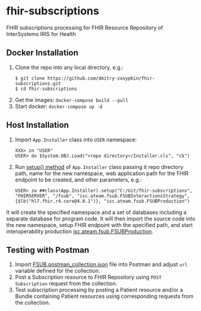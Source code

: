 # fhir-subscriptions
FHIR subscriptions processing for FHIR Resource Repository of InterSystems IRIS for Health

## Docker Installation
1. Clone the repo into any local directory, e.g.:
	```
	$ git clone https://github.com/dmitry-zasypkin/fhir-subscriptions.git
	$ cd fhir-subscriptions
	```
2. Get the images: ```docker-compose build --pull```
3. Start docker: ```docker-compose up -d```

## Host Installation
1. Import ```App.Installer``` class into ```USER``` namespace:
	```
	XXX> zn "USER"
	USER> do $System.OBJ.Load("<repo directory>/Installer.cls", "ck")
	```
2. Run [setup() method](../main/Installer.cls#L4) of ```App.Installer``` class passing it repo directory path, name for the new namespace, web application path for the FHIR endpoint to be created, and other parameters, e.g.:
	```
	USER> zw ##class(App.Installer).setup("C:/Git/fhir-subscriptions", "FHIRSERVER", "/fsub", "isc.ateam.fsub.FSUBInteractionsStrategy", {$lb("hl7.fhir.r4.core@4.0.1")}, "isc.ateam.fsub.FSUBProduction")
	```
It will create the specified namespace and a set of databases including a separate database for program code. 
It will then import the source code into the new namespace, setup FHIR endpoint with the specified path, and start interoperability production [isc.ateam.fsub.FSUBProduction](../main/src/cls/isc/ateam/fsub/FSUBProduction.cls).
## Testing with Postman
1. Import [FSUB.postman_collection.json](../main/misc/postman/FSUB.postman_collection.json) file into Postman and adjust ```url``` variable defined for the collection.
2. Post a Subscription resource to FHIR Repository using ```POST Subscription``` request from the collection.
3. Test subscription processing by posting a Patient resource and/or a Bundle containing Patient resources using corresponding requests from the collection.
